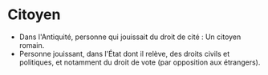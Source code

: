 # Citoyen

- Dans l'Antiquité, personne qui jouissait du droit de cité : Un citoyen romain.
- Personne jouissant, dans l'État dont il relève, des droits civils et politiques, et notamment du droit de vote (par opposition aux étrangers).

